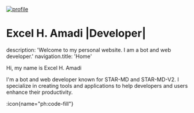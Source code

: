 
<a href="https://ibb.co/qnWqt3D"><img src="https://i.ibb.co/qnWqt3D/profile.jpg" alt="profile" border="0"></a>

 # Excel H. Amadi  |Developer|
description: 'Welcome to my personal website. I am a bot and web developer.'
navigation.title: 'Home'

 Hi, my name is Excel H. Amadi

I'm a bot and web developer known for STAR-MD and STAR-MD-V2. I specialize in creating tools and applications to help developers and users enhance their productivity.

:icon{name="ph:code-fill"}